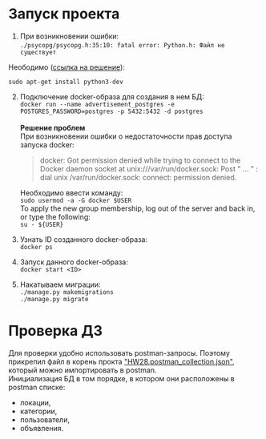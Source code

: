 # Запуск проекта
1. При возникновении ошибки: \
`./psycopg/psycopg.h:35:10: fatal error: Python.h: Файл не существует`

Неободимо ([ссылка на решение](https://www.codegrepper.com/code-examples/python/.%2Fpsycopg%2Fpsycopg.h%3A35%3A10%3A+fatal+error%3A+Python.h%3A+No+such+file+or+directory)):

`sudo apt-get install python3-dev` 

2. Подключение docker-образа для создания в нем БД: \
`docker run --name advertisement_postgres -e POSTGRES_PASSWORD=postgres -p 5432:5432 -d postgres` \
\
**Решение проблем**\
При возникновении ошибки о недостаточности прав доступа запуска docker: 
    > docker: Got permission denied while trying to connect to the Docker daemon socket at unix:///var/run/docker.sock: Post " ... "  : dial unix /var/run/docker.sock: connect: permission denied. <br>

    Необходимо ввести команду:<br>
    `sudo usermod -a -G docker $USER`<br>
    To apply the new group membership, log out of the server and back in, or type the following:<br>
    `su - ${USER}`<br>
3. Узнать ID созданного docker-образа:<br>
    `docker ps`<br>
4. Запуск данного docker-образа:<br>
    `docker start <ID>`
5. Накатываем миграции:<br>
    `./manage.py makemigrations`<br>
    `./manage.py migrate`


# Проверка ДЗ
Для проверки удобно использовать postman-запросы. Поэтому прикрепил файл в корень прокта ["HW28.postman_collection.json"](HW28.postman_collection.json), который можно импортировать в postman.\
Инициализация БД в том порядке, в котором они расположены в postman списке: 
  + локации, 
  + категории, 
  + пользователи,
  + объявления.
